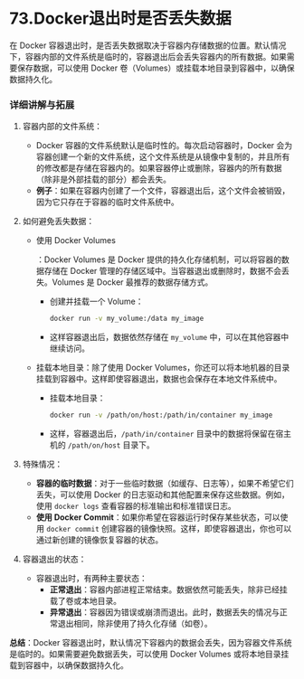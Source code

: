 # 73.Docker退出时是否丢失数据

在 Docker 容器退出时，是否丢失数据取决于容器内存储数据的位置。默认情况下，容器内部的文件系统是临时的，容器退出后会丢失容器内的所有数据。如果需要保存数据，可以使用 Docker 卷（Volumes）或挂载本地目录到容器中，以确保数据持久化。

### 详细讲解与拓展

1. 容器内部的文件系统：

   - Docker 容器的文件系统默认是临时性的。每次启动容器时，Docker 会为容器创建一个新的文件系统，这个文件系统是从镜像中复制的，并且所有的修改都是存储在容器内的。如果容器停止或删除，容器内的所有数据（除非是外部挂载的部分）都会丢失。
   - **例子**：如果在容器内创建了一个文件，容器退出后，这个文件会被销毁，因为它只存在于容器的临时文件系统中。

2. 如何避免丢失数据：

   - 使用 Docker Volumes

     ：Docker Volumes 是 Docker 提供的持久化存储机制，可以将容器的数据存储在 Docker 管理的存储区域中。当容器退出或删除时，数据不会丢失。Volumes 是 Docker 最推荐的数据存储方式。

     - 创建并挂载一个 Volume：

       ```bash
       docker run -v my_volume:/data my_image
       ```

     - 这样容器退出后，数据依然存储在 `my_volume` 中，可以在其他容器中继续访问。

   - 挂载本地目录：除了使用 Docker Volumes，你还可以将本地机器的目录挂载到容器中。这样即使容器退出，数据也会保存在本地文件系统中。

     - 挂载本地目录：

       ```bash
       docker run -v /path/on/host:/path/in/container my_image
       ```

     - 这样，容器退出后，`/path/in/container` 目录中的数据将保留在宿主机的 `/path/on/host` 目录下。

3. 特殊情况：

   - **容器的临时数据**：对于一些临时数据（如缓存、日志等），如果不希望它们丢失，可以使用 Docker 的日志驱动和其他配置来保存这些数据。例如，使用 `docker logs` 查看容器的标准输出和标准错误日志。
   - **使用 Docker Commit**：如果你希望在容器运行时保存某些状态，可以使用 `docker commit` 创建容器的镜像快照。这样，即使容器退出，你也可以通过新创建的镜像恢复容器的状态。

4. 容器退出的状态：

   - 容器退出时，有两种主要状态：
     - **正常退出**：容器内部进程正常结束。数据依然可能丢失，除非已经挂载了卷或本地目录。
     - **异常退出**：容器因为错误或崩溃而退出。此时，数据丢失的情况与正常退出相同，除非使用了持久化存储（如卷）。

**总结**：Docker 容器退出时，默认情况下容器内的数据会丢失，因为容器文件系统是临时的。如果需要避免数据丢失，可以使用 Docker Volumes 或将本地目录挂载到容器中，以确保数据持久化。